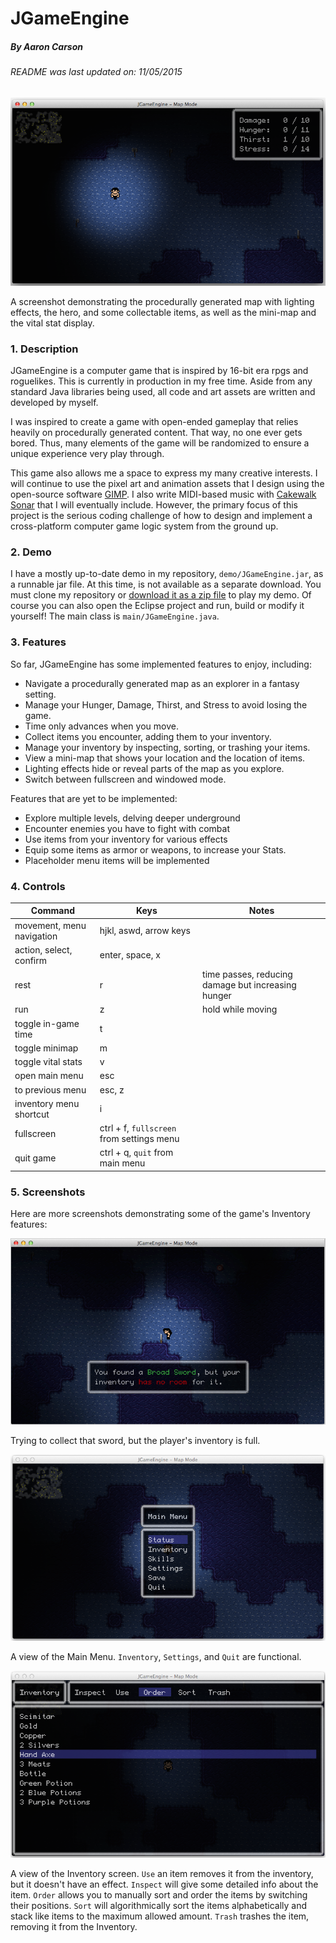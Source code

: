 # JGameEngine
##### By Aaron Carson
###### README was last updated on: 11/05/2015

![Image of JGameEngine](https://raw.githubusercontent.com/aaroncarsonart/JGameEngine/update/demo/01.png)

A screenshot demonstrating the procedurally generated map with lighting effects, the hero, and some collectable items, as well as the mini-map and the vital stat display.


### 1. Description

JGameEngine is a computer game that is inspired by 16-bit era rpgs and roguelikes.   This is currently in production in my free time.  Aside from any standard Java libraries being used, all code and art assets are written and developed by myself.

I was inspired to create a game with open-ended gameplay that relies heavily on procedurally generated content.  That way, no one ever gets bored.  Thus, many elements of the game will be randomized to ensure a unique experience very play through.

This game also allows me a space to express my many creative interests.  I will continue to use the pixel art and animation assets that I design using the open-source software [GIMP](http://www.gimp.org/).  I also write MIDI-based music with [Cakewalk Sonar](https://www.cakewalk.com/products/SONAR/) that I will eventually include.  However, the primary focus of this project is the serious coding challenge of how to design and implement a cross-platform computer game logic system from the ground up.

### 2. Demo

I have a mostly up-to-date demo in my repository, `demo/JGameEngine.jar`, as a runnable jar file.  At this time, is not available as a separate download.  You must clone my repository or [download it as a zip file](https://github.com/aaroncarsonart/JGameEngine/archive/update.zip) to play my demo.  Of course you can also open the Eclipse project and run, build or modify it yourself!  The main class is `main/JGameEngine.java`.

### 3. Features

So far, JGameEngine has some implemented features to enjoy, including:
* Navigate a procedurally generated map as an explorer in a fantasy setting.
* Manage your Hunger, Damage, Thirst, and Stress to avoid losing the game.
* Time only advances when you move.
* Collect items you encounter, adding them to your inventory.
* Manage your inventory by inspecting, sorting, or trashing your items.
* View a mini-map that shows your location and the location of items.
* Lighting effects hide or reveal parts of the map as you explore.
* Switch between fullscreen and windowed mode.

Features that are yet to be implemented:
* Explore multiple levels, delving deeper underground
* Encounter enemies you have to fight with combat
* Use items from your inventory for various effects
* Equip some items as armor or weapons, to increase your Stats.
* Placeholder menu items will be implemented

### 4. Controls
Command                   | Keys                      | Notes
--------------------------|---------------------------|-------------------------
movement, menu navigation | hjkl, aswd, arrow keys
action, select, confirm   | enter, space, x
rest                      | r                         | time passes, reducing damage but increasing hunger
run                       | z                         | hold while moving
toggle in-game time       | t
toggle minimap            | m
toggle vital stats        | v
open main menu            | esc        
to previous menu          | esc, z
inventory menu shortcut   | i
fullscreen                | ctrl + f, `fullscreen` from settings menu
quit game                 | ctrl + q, `quit` from main menu

### 5. Screenshots

Here are more screenshots demonstrating some of the game's Inventory features:

![Too many items ...](https://raw.githubusercontent.com/aaroncarsonart/JGameEngine/update/demo/04.png)

Trying to collect that sword, but the player's inventory is full.


![A custom in-game menu.](https://raw.githubusercontent.com/aaroncarsonart/JGameEngine/update/demo/02.png)

A view of the Main Menu.  `Inventory`, `Settings`, and `Quit` are functional.


![The Inventory screen. Use, order, sort, and trash your items here!](https://raw.githubusercontent.com/aaroncarsonart/JGameEngine/update/demo/03.png)

A view of the Inventory screen.  `Use` an item removes it from the inventory, but it doesn't have an effect.  `Inspect` will give some detailed info about the item.  `Order` allows you to manually sort and order the items by switching their positions.  `Sort` will algorithmically sort the items alphabetically and stack like items to the maximum allowed amount.  `Trash` trashes the item, removing it from the Inventory.

